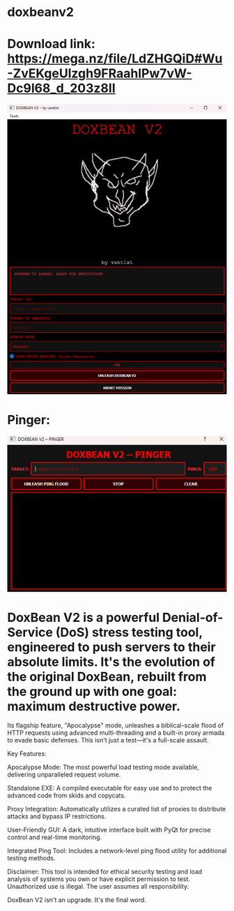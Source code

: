# doxbeanv2
# Download link: https://mega.nz/file/LdZHGQiD#Wu-ZvEKgeUlzgh9FRaahlPw7vW-Dc9l68_d_203z8II

![Image Alt](https://github.com/vantixt777/doxbeanv2/blob/3483a914b20807a7eee1c1f28f73c26ea35c2dfc/Screenshot%202025-08-20%20015241.png)

# Pinger: 
![Image Alt](https://github.com/vantixt777/doxbeanv2/blob/749ff627e219af1ba573cfab5163812334cc3f82/Screenshot%202025-08-20%20015257.png)


# DoxBean V2 is a powerful Denial-of-Service (DoS) stress testing tool, engineered to push servers to their absolute limits. It's the evolution of the original DoxBean, rebuilt from the ground up with one goal: maximum destructive power.

Its flagship feature, "Apocalypse" mode, unleashes a biblical-scale flood of HTTP requests using advanced multi-threading and a built-in proxy armada to evade basic defenses. This isn't just a test—it's a full-scale assault.

Key Features:

Apocalypse Mode: The most powerful load testing mode available, delivering unparalleled request volume.

Standalone EXE: A compiled executable for easy use and to protect the advanced code from skids and copycats.

Proxy Integration: Automatically utilizes a curated list of proxies to distribute attacks and bypass IP restrictions.

User-Friendly GUI: A dark, intuitive interface built with PyQt for precise control and real-time monitoring.

Integrated Ping Tool: Includes a network-level ping flood utility for additional testing methods.

Disclaimer: This tool is intended for ethical security testing and load analysis of systems you own or have explicit permission to test. Unauthorized use is illegal. The user assumes all responsibility.

DoxBean V2 isn't an upgrade. It's the final word.
